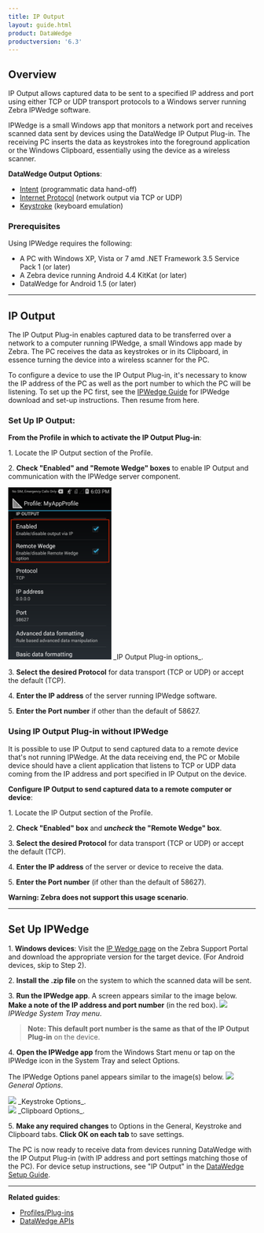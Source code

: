 ```yaml
---
title: IP Output
layout: guide.html
product: DataWedge
productversion: '6.3'
---
```


## Overview
IP Output allows captured data to be sent to a specified IP address and port using either TCP or UDP transport protocols to a Windows server running Zebra IPWedge software. 

IPWedge is a small Windows app that monitors a network port and receives scanned data sent by devices using the DataWedge IP Output Plug-in. The receiving PC inserts the data as keystrokes into the foreground application or the Windows Clipboard, essentially using the device as a wireless scanner. 

**DataWedge Output Options**:

* [Intent](../intent) (programmatic data hand-off)
* [Internet Protocol](../ip) (network output via TCP or UDP) 
* [Keystroke](../keystroke) (keyboard emulation)

### Prerequisites
Using IPWedge requires the following: 

* A PC with Windows XP, Vista or 7 amd .NET Framework 3.5 Service Pack 1 (or later)
* A Zebra device running Android 4.4 KitKat (or later)
* DataWedge for Android 1.5 (or later)

-----

## IP Output
The IP Output Plug-in enables captured data to be transferred over a network to a computer running IPWedge, a small Windows app made by Zebra. The PC receives the data as keystrokes or in its Clipboard, in essence turning the device into a wireless scanner for the PC. 

To configure a device to use the IP Output Plug-in, it's necessary to know the IP address of the PC as well as the port number to which the PC will be listening. To set up the PC first, see the [IPWedge Guide](../ipwedge) for IPWedge download and set-up instructions. Then resume from here.

### Set Up IP Output: 

**From the Profile in which to activate the IP Output Plug-in**:  

&#49;. Locate the IP Output section of the Profile.  

&#50;. **Check "Enabled" and "Remote Wedge" boxes** to enable IP Output and communication with the IPWedge server component.

<img style="height:350px" src="../ip_output.png"/>
_IP Output Plug-in options_. 
<br>

&#51;. **Select the desired Protocol** for data transport (TCP or UDP) or accept the default (TCP).

&#52;. **Enter the IP address** of the server running IPWedge software.

&#53;. **Enter the Port number** if other than the default of 58627. 

### Using IP Output Plug-in without IPWedge

It is possible to use IP Output to send captured data to a remote device that's not running IPWedge. At the data receiving end, the PC or Mobile device should have a client application that listens to TCP or UDP data coming from the IP address and port specified in IP Output on the device. 

**Configure IP Output to send captured data to a remote computer or device**:

&#49;. Locate the IP Output section of the Profile.  

&#50;. **Check "Enabled" box** and **_uncheck_ the "Remote Wedge" box**.

&#51;. **Select the desired Protocol** for data transport (TCP or UDP) or accept the default (TCP).

&#52;. **Enter the IP address** of the server or device to receive the data.

&#53;. **Enter the Port number** (if other than the default of 58627). 

**Warning: Zebra does not support this usage scenario**.

-----

## Set Up IPWedge

&#49;. **Windows devices**: Visit the [IP Wedge page](https://www.zebra.com/us/en/support-downloads/software/utilities/ipwedge-for-datawedge.html) on the Zebra Support Portal and download the appropriate version for the target device. (For Android devices, skip to Step 2). 

&#50;. **Install the .zip file** on the system to which the scanned data will be sent. 

&#51;. **Run the IPWedge app**. A screen appears similar to the image below. **Make a note of the IP address and port number** (in the red box). 
<img style="height:200px" src="../04_ipwedge.jpg"/>
_IPWedge System Tray menu_. 
<br>

> **Note: This default port number is the same as that of the IP Output Plug-in** on the device.

&#52;. **Open the IPWedge app** from the Windows Start menu or tap on the IPWedge icon in the System Tray and select Options. 

The IPWedge Options panel appears similar to the image(s) below. 
<img style="height:250px" src="../01_ipwedge.jpg"/>
_General Options_. 
<br>

<img style="height:250px" src="../02_ipwedge.jpg"/>
_Keystroke Options_. 
<br>

<img style="height:250px" src="../03_ipwedge.jpg"/>
_Clipboard Options_. 
<br>

&#53;. **Make any required changes** to Options in the General, Keystroke and Clipboard tabs. **Click OK on each tab** to save settings. 

The PC is now ready to receive data from devices running DataWedge with the IP Output Plug-in (with IP address and port settings matching those of the PC). For device setup instructions, see "IP Output" in the [DataWedge Setup Guide](../setup). 

-----

**Related guides**:

* [Profiles/Plug-ins](../../profiles)
* [DataWedge APIs](../../api) 


